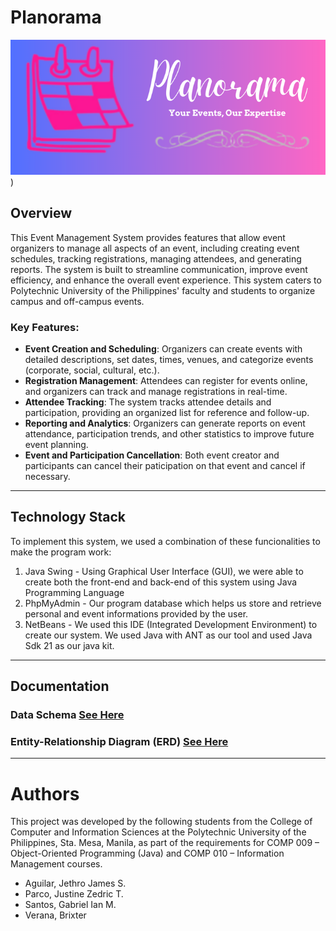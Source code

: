 # Planorama

![Alt Text](banner-logo.png))


## Overview
This Event Management System provides features that allow event organizers to manage all aspects of an event, including creating event schedules, tracking registrations, managing attendees, and generating reports. The system is built to streamline communication, improve event efficiency, and enhance the overall event experience. This system caters to Polytechnic University of the Philippines' faculty and students to organize campus and off-campus events.

### Key Features:
- **Event Creation and Scheduling**: Organizers can create events with detailed descriptions, set dates, times, venues, and categorize events (corporate, social, cultural, etc.).
- **Registration Management**: Attendees can register for events online, and organizers can track and manage registrations in real-time.
- **Attendee Tracking**: The system tracks attendee details and participation, providing an organized list for reference and follow-up.
- **Reporting and Analytics**: Organizers can generate reports on event attendance, participation trends, and other statistics to improve future event planning.
- **Event and Participation Cancellation**: Both event creator and participants can cancel their paticipation on that event and cancel if necessary.

---

## Technology Stack
To  implement this system, we used a combination of these funcionalities to make the program work:
1. Java Swing - Using Graphical User Interface (GUI), we were able to create both the front-end and back-end of this system using Java Programming Language
2. PhpMyAdmin - Our program database which helps us store and retrieve personal and event informations provided by the user.
3. NetBeans - We used this IDE (Integrated Development Environment) to create our system. We used Java with ANT as our tool and used Java Sdk 21 as our java kit.

---

## Documentation

### Data Schema [See Here](https://drive.google.com/file/d/1xkhfyjOwzeD-yZJWoSjOESlksb6UCE5X/view?usp=sharing)
### Entity-Relationship Diagram (ERD) [See Here](https://drive.google.com/file/d/1i9ZnTKAvhpccVZgbOflu_l36d7jeLKQv/view?usp=sharing)

---

# Authors
This project was developed by the following students from the College of Computer and Information Sciences at the Polytechnic University of the Philippines, Sta. Mesa, Manila, as part of the requirements for COMP 009 – Object-Oriented Programming (Java) and COMP 010 – Information Management courses.

* Aguilar, Jethro James S.
* Parco, Justine Zedric T.
* Santos, Gabriel Ian M.
* Verana, Brixter
